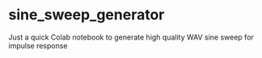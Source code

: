 # sine_sweep_generator
Just a quick Colab notebook to generate high quality WAV sine sweep for impulse response
